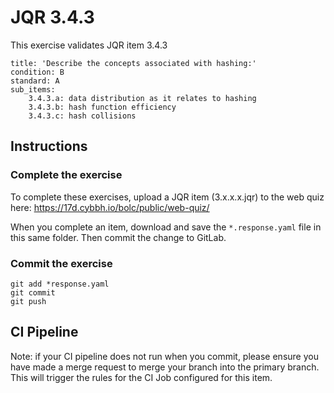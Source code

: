 # JQR 3.4.3


This exercise validates JQR item 3.4.3

```
title: 'Describe the concepts associated with hashing:'
condition: B
standard: A
sub_items:
    3.4.3.a: data distribution as it relates to hashing
    3.4.3.b: hash function efficiency
    3.4.3.c: hash collisions
```

## Instructions

### Complete the exercise

To complete these exercises, upload a JQR item (3.x.x.x.jqr) to the web quiz here: https://17d.cybbh.io/bolc/public/web-quiz/

When you complete an item, download and save the `*.response.yaml` file in this same folder. Then commit the change to GitLab.

### Commit the exercise

```
git add *response.yaml
git commit
git push
```

## CI Pipeline

Note: if your CI pipeline does not run when you commit, please ensure you have made a merge request to merge
your branch into the primary branch. This will trigger the rules for the CI Job configured for this item.

